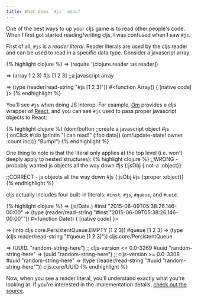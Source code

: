 ```yaml
---
title: What does `#js` mean?
---
```


One of the best ways to up your cljs game is to read other people's code. When I first got started reading/writing cljs, I was confused when I saw `#js`.

First of all, `#js` is a *reader literal*. Reader literals are used by the cljs reader and can be used to read in a specific data type. Consider a javascript array:

{% highlight clojure %}
=> (require '(clojure.reader :as reader])

=> (array 1 2 3)
#js [1 2 3] ;;a javascript array

=> (type (reader/read-string "#js [1 2 3]"))
#<function Array() { [native code] }>
{% endhighlight %}

You'll see `#js` when doing JS interop. For example, [Om][om] provides a cljs wrapper of [React][react], and you can see `#js` used to pass proper javascript objects to React:

{% highlight clojure %}
(dom/button
  ;;create a javascript object
  #js {:onClick
       #(do
          (println "I can read!" (:foo data))
          (om/update-state! owner :count inc))}
  "Bump!")
{% endhighlight %}

One thing to note is that the literal only applies at the top level (i.e. won't deeply apply to nested structures):
{% highlight clojure %}
;;WRONG - probably wanted js objects all the way down
#js {:jsObj {:not-a :object}}

;;CORRECT - js objects all the way down
#js {:jsObj #js {:proper :object}}
{% endhighlight %}

cljs actually includes four built-in literals: `#inst`, `#js`, `#queue`, and `#uuid`.

{% highlight clojure %}
=> (js/Date.)
#inst "2015-06-09T05:38:26.146-00:00"
=> (type (reader/read-string "#inst \"2015-06-09T05:38:26.146-00:00\""))
#<function Date() { [native code] }>

=> (into cljs.core.PersistentQueue.EMPTY [1 2 3])
#queue [1 2 3]
=> (type (cljs.reader/read-string "#queue [1 2 3]"))
cljs.core/PersistentQueue

=> (UUID. "random-string-here") ;; cljs-version <= 0.0-3269
#uuid "random-string-here"
=> (uuid "random-string-here") ;; cljs-version >= 0.0-3308
#uuid "random-string-here"
=> (type (reader/read-string "#uuid \"random-string-here\""))
cljs.core/UUID
{% endhighlight %}

Now, when you see a reader literal, you'll understand exactly what you're looking at. If you're interested in the implementation details, [check out the source][tagged-literals].

[om]: https://github.com/omcljs/om/blob/master/examples/hello/src/core.cljs
[react]: https://facebook.github.io/react/
[tagged-literals]: https://github.com/clojure/clojurescript/blob/r3308/src/main/clojure/cljs/tagged_literals.clj
